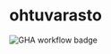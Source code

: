 # ohtuvarasto

![GHA workflow badge](https://github.com/jayzstep/ohtuvarasto/workflows/CI/badge.svg)

